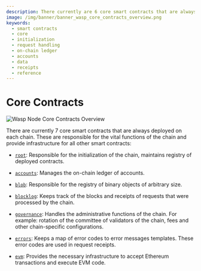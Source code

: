 ```yaml
---
description: There currently are 6 core smart contracts that are always deployed on each  chain, root, _default, accounts, blob, blocklog, and governance.
image: /img/banner/banner_wasp_core_contracts_overview.png
keywords:
  - smart contracts
  - core
  - initialization
  - request handling
  - on-chain ledger
  - accounts
  - data
  - receipts
  - reference
---
```


# Core Contracts

![Wasp Node Core Contracts Overview](/img/banner/banner_wasp_core_contracts_overview.png)

There are currently 7 core smart contracts that are always deployed on each
chain. These are responsible for the vital functions of the chain and
provide infrastructure for all other smart contracts:

- [`root`](../reference/core-contracts/root.md): Responsible for the initialization of the chain, maintains registry of deployed contracts.

- [`accounts`](../reference/core-contracts/accounts.md): Manages the on-chain ledger of accounts.

- [`blob`](../reference/core-contracts/blob.md): Responsible for the registry of binary objects of arbitrary size.

- [`blocklog`](../reference/core-contracts/blocklog.md): Keeps track of the blocks and receipts of requests that were processed by the chain.

- [`governance`](../reference/core-contracts/governance.md): Handles the administrative functions of the chain. For example: rotation of the committee of validators of the chain, fees and other chain-specific configurations.

- [`errors`](../reference/core-contracts/errors.md): Keeps a map of error codes to error messages templates. These error codes are used in request receipts.

- [`evm`](../reference/core-contracts/evm.md): Provides the necessary infrastructure to accept Ethereum
  transactions and execute EVM code.
